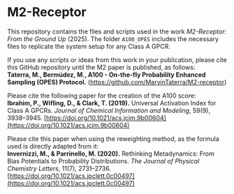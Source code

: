 # M2-Receptor

This repository contains the files and scripts used in the work *M2-Receptor: From the Ground Up* (2025). The folder `A100_OPES` includes the necessary files to replicate the system setup for any Class A GPCR.

If you use any scripts or ideas from this work in your publication, please cite this GitHub repository until the M2 paper is published, as follows:  
**Taterra, M., Bermúdez, M., A100 - On-the-fly Probability Enhanced Sampling (OPES) Protocol.** (https://github.com/MarvinTaterra/M2-receptor)

Please cite the following paper for the creation of the A100 score:  
**Ibrahim, P., Wifling, D., & Clark, T. (2019).** Universal Activation Index for Class A GPCRs. *Journal of Chemical Information and Modeling*, 59(9), 3938–3945. [https://doi.org/10.1021/acs.jcim.9b00604](https://doi.org/10.1021/acs.jcim.9b00604)

Please cite this paper when using the reweighting method, as the formula used is directly adapted from it:  
**Invernizzi, M., & Parrinello, M. (2020).** Rethinking Metadynamics: From Bias Potentials to Probability Distributions. *The Journal of Physical Chemistry Letters*, 11(7), 2731–2736. [https://doi.org/10.1021/acs.jpclett.0c00497](https://doi.org/10.1021/acs.jpclett.0c00497)
